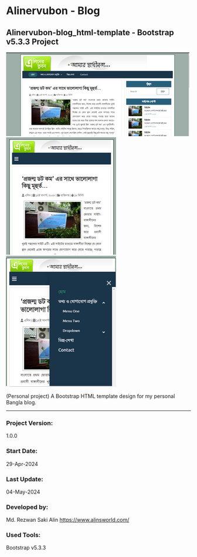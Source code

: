 # Alinervubon - Blog
## Alinervubon-blog_html-template - Bootstrap v5.3.3 Project


![Alt text](screenshot1.png "Alinervubon-blog_html-template - Bootstrap v5.3.3 Project")
![Alt text](screenshot2.png "Alinervubon-blog_html-template - Bootstrap v5.3.3 Project")
![Alt text](screenshot3.png "Alinervubon-blog_html-template - Bootstrap v5.3.3 Project")

(Personal project) A Bootstrap HTML template design for my personal Bangla blog.


<hr>

### Project Version:

1.0.0

### Start Date:

29-Apr-2024

### Last Update:

04-May-2024

### Developed by:

Md. Rezwan Saki Alin
https://www.alinsworld.com/

### Used Tools:

Bootstrap v5.3.3